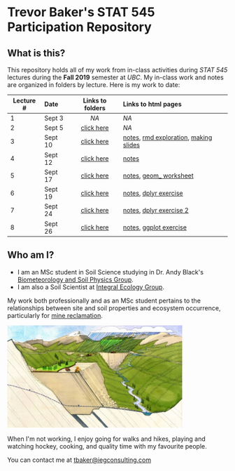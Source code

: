 # Trevor Baker's STAT 545 Participation Repository

## What is this?

This repository holds all of my work from in-class activities during _STAT 545_ lectures during the __Fall 2019__ semester at _UBC_. My in-class work and notes are organized in folders by lecture. Here is my work to date:

| Lecture # |   Date   | Links to folders | Links to html pages | 
|-----------|:---------|:----------------:|:-------------|
|     1     | Sept 3   | _NA_             | _NA_ |
|     2     | Sept 5   | [click here][1]  | _NA_ |
|     3     | Sept 10  | [click here][2]  | [notes][101], [rmd exploration][102], [making slides][103] |
|     4     | Sept 12  | [click here][3]  | [notes][104] |
|     5     | Sept 17  | [click here][4]  | [notes][105], [geom_ worksheet][106] |
|     6     | Sept 19  | [click here][5]  | [notes][107], [dplyr exercise][108] |
|     7     | Sept 24  | [click here][6]  | [notes][109], [dplyr exercise 2][110] |
|     8     | Sept 26  | [click here][7]  | [notes][111], [ggplot exercise][112] |

[1]: <https://github.com/trevor-baker/STAT545-participation/tree/master/Lectures/Lecture_02-Sep05>
[2]: <https://github.com/trevor-baker/STAT545-participation/tree/master/Lectures/Lecture_03-Sep10>
[3]: <https://github.com/trevor-baker/STAT545-participation/tree/master/Lectures/Lecture_04-Sep12>
[4]: <https://github.com/trevor-baker/STAT545-participation/tree/master/Lectures/Lecture_05-Sep17>
[5]: <https://github.com/trevor-baker/STAT545-participation/tree/master/Lectures/Lecture_06-Sep19>
[6]: <https://github.com/trevor-baker/STAT545-participation/tree/master/Lectures/Lecture_07-Sep24>
[7]: <https://github.com/trevor-baker/STAT545-participation/tree/master/Lectures/Lecture_08-Sep26>

[101]: <https://trevor-baker.github.io/STAT545-participation/Lectures/Lecture_03-Sep10/navigating_github.html>
[102]: <https://trevor-baker.github.io/STAT545-participation/Lectures/Lecture_03-Sep10/rmd_exploration.html> 
[103]: <https://trevor-baker.github.io/STAT545-participation/Lectures/Lecture_03-Sep10/slide_exploration.html>
[104]: <https://trevor-baker.github.io/STAT545-participation/Lectures/Lecture_04-Sep12/lec4_notes.html>
[105]: <https://trevor-baker.github.io/STAT545-participation/Lectures/Lecture_05-Sep17/Lec5_notes.html>
[106]: <https://trevor-baker.github.io/STAT545-participation/Lectures/Lecture_05-Sep17/Lec05_worksheet.html>
[107]: <https://trevor-baker.github.io/STAT545-participation/Lectures/Lecture_06-Sep19/Lec06_notes.html>
[108]: <https://trevor-baker.github.io/STAT545-participation/Lectures/Lecture_06-Sep19/cm006-exercise.html>
[109]: <https://trevor-baker.github.io/STAT545-participation/Lectures/Lecture_07-Sep24/cm007-notes.html>
[110]: <https://trevor-baker.github.io/STAT545-participation/Lectures/Lecture_07-Sep24/cm007-exercise.html>
[111]: <https://trevor-baker.github.io/STAT545-participation/Lectures/Lecture_08-Sep26/cm008-notes.html>
[112]: <https://trevor-baker.github.io/STAT545-participation/Lectures/Lecture_08-Sep26/cm008-exercise.html>


## Who am I?

- I am an MSc student in Soil Science studying in Dr. Andy Black's [Biometeorology and Soil Physics Group](https://biomet.landfood.ubc.ca "My research group"). 
- I am also a Soil Scientist at [Integral Ecology Group](https://www.integralecologygroup.com/ "My company"). 

My work both professionally and as an MSc student pertains to the relationships between site and soil properties and ecosystem occurrence, particularly for [mine reclamation](https://www.integralecologygroup.com/projects/predicting-ecosystem-occurrence-for-mine-reclamation "My work").

<img src="https://github.com/trevor-baker/STAT545-participation/blob/master/Assignments/Assignment_01/README_files/Ecohydrology-and-mine-affected-landscapes.jfif" alt="Surface water balances in mine reclamation" width="400">

When I'm not working, I enjoy going for walks and hikes, playing and watching hockey, cooking, and quality time with my favourite people.

You can contact me at <tbaker@iegconsulting.com>








